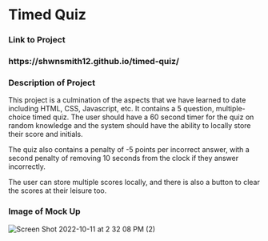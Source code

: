 <h1>Timed Quiz</h1>

<h3>Link to Project<h3>
https://shwnsmith12.github.io/timed-quiz/

<h3>Description of Project</h3>
This project is a culmination of the aspects that we have learned to date including HTML, CSS, Javascript, etc. It contains a 5 question, multiple-choice timed quiz. The user should have a 60 second timer for the quiz on random knowledge and the system should have the ability to locally store their score and initials.
  
The quiz also contains a penalty of -5 points per incorrect answer, with a second penalty of removing 10 seconds from the clock if they answer incorrectly.
  
The user can store multiple scores locally, and there is also a button to clear the scores at their leisure too.
  
<h3>Image of Mock Up</h3>

![Screen Shot 2022-10-11 at 2 32 08 PM (2)](https://user-images.githubusercontent.com/110200047/195183131-c624f8a2-5036-44be-a78e-1adf7e9875b7.jpeg)
